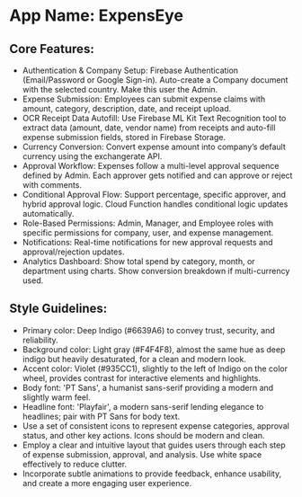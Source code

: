 # **App Name**: ExpensEye

## Core Features:

- Authentication & Company Setup: Firebase Authentication (Email/Password or Google Sign-in). Auto-create a Company document with the selected country. Make this user the Admin.
- Expense Submission: Employees can submit expense claims with amount, category, description, date, and receipt upload.
- OCR Receipt Data Autofill: Use Firebase ML Kit Text Recognition tool to extract data (amount, date, vendor name) from receipts and auto-fill expense submission fields, stored in Firebase Storage.
- Currency Conversion: Convert expense amount into company’s default currency using the exchangerate API.
- Approval Workflow: Expenses follow a multi-level approval sequence defined by Admin. Each approver gets notified and can approve or reject with comments.
- Conditional Approval Flow: Support percentage, specific approver, and hybrid approval logic. Cloud Function handles conditional logic updates automatically.
- Role-Based Permissions: Admin, Manager, and Employee roles with specific permissions for company, user, and expense management.
- Notifications: Real-time notifications for new approval requests and approval/rejection updates.
- Analytics Dashboard: Show total spend by category, month, or department using charts. Show conversion breakdown if multi-currency used.

## Style Guidelines:

- Primary color: Deep Indigo (#6639A6) to convey trust, security, and reliability.
- Background color: Light gray (#F4F4F8), almost the same hue as deep indigo but heavily desaturated, for a clean and modern look.
- Accent color: Violet (#935CC1), slightly to the left of Indigo on the color wheel, provides contrast for interactive elements and highlights.
- Body font: 'PT Sans', a humanist sans-serif providing a modern and slightly warm feel.
- Headline font: 'Playfair', a modern sans-serif lending elegance to headlines; pair with PT Sans for body text.
- Use a set of consistent icons to represent expense categories, approval status, and other key actions. Icons should be modern and clean.
- Employ a clear and intuitive layout that guides users through each step of expense submission, approval, and analysis. Use white space effectively to reduce clutter.
- Incorporate subtle animations to provide feedback, enhance usability, and create a more engaging user experience.